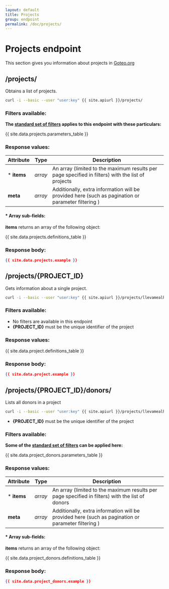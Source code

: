 ```yaml
---
layout: default
title: Projects
group: endpoint
permalink: /doc/projects/
---
```

# Projects endpoint

This section gives you information about projects in [Goteo.org](http://goteo.org)

<a name="projects"></a>
## /projects/

Obtains a list of projects.

```bash
curl -i --basic --user "user:key" {{ site.apiurl }}/projects/
```

### Filters available:

**The [standard set of filters](/doc/filters) applies to this endpoint with these particulars:**

{{ site.data.projects.parameters_table }}

### Response values:

| Attribute  | Type | Description |
| ------------- | ------------- | ------------ |
| * **items** | *array* | An array (limited to the maximum results per page specified in filters) with the list of projects |
| **meta** | *array* | Additionally, extra information will be provided here (such as pagination or parameter filtering ) |

#### * Array sub-fields:

**items** returns an array of the following object:

{{ site.data.projects.definitions_table }}

### Response body:

```json
{{ site.data.projects.example }}
```


<a name="project"></a>
## /projects/{PROJECT_ID}

Gets information about a single project.

```bash
curl -i --basic --user "user:key" {{ site.apiurl }}/projects/llevamealhuerto
```

### Filters available:

* No filters are available in this endpoint
* **{PROJECT_ID}** must be the unique identifier of the project

### Response values:

{{ site.data.project.definitions_table }}

### Response body:

```json
{{ site.data.project.example }}
```

<a name="project"></a>
## /projects/{PROJECT_ID}/donors/

Lists all donors in a project

```bash
curl -i --basic --user "user:key" {{ site.apiurl }}/projects/llevamealhuerto/donors/
```

* **{PROJECT_ID}** must be the unique identifier of the project

### Filters available:

**Some of the [standard set of filters](/doc/filters) can be applied here:**

{{ site.data.project_donors.parameters_table }}

### Response values:

| Attribute  | Type | Description |
| ------------- | ------------- | ------------ |
| * **items** | *array* | An array (limited to the maximum results per page specified in filters) with the list of donors |
| **meta** | *array* | Additionally, extra information will be provided here (such as pagination or parameter filtering ) |

#### * Array sub-fields:

**items** returns an array of the following object:

{{ site.data.project_donors.definitions_table }}

### Response body:

```json
{{ site.data.project_donors.example }}
```
